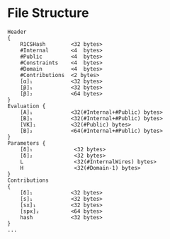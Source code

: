 # File Structure
    Header 
    {
        R1CSHash        <32 bytes>
        #Internal       <4  bytes>
        #Public         <4  bytes>
        #Constraints    <4  bytes>
        #Domain         <4  bytes>
        #Contributions  <2 bytes>
        [α]₁            <32 bytes>
        [β]₁            <32 bytes>
        [β]₂            <64 bytes>
    }
    Evaluation {
        [A]₁            <32(#Internal+#Public) bytes>
        [B]₁            <32(#Internal+#Public) bytes>
        [VK]₁           <32(#Public) bytes>
        [B]₂            <64(#Internal+#Public) bytes>
    }
    Parameters {
        [δ]₁             <32 bytes>
        [δ]₂             <32 bytes>
        L                <32(#InternalWires) bytes>
        H                <32(#Domain-1) bytes>
    }
    Contributions
    {
        [δ]₁            <32 bytes>
        [s]₁            <32 bytes>
        [sx]₁           <32 bytes>
        [spx]₂          <64 bytes>
        hash            <32 bytes>
    }
    ...